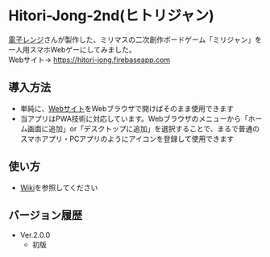 # Hitori-Jong-2nd(ヒトリジャン)

[電子レンジ](https://twitter.com/denshirenjip)さんが製作した、ミリマスの二次創作ボードゲーム「ミリジャン」を一人用スマホWebゲーにしてみました。  
Webサイト→ https://hitori-jong.firebaseapp.com

## 導入方法

- 単純に、[Webサイト](https://hitori-jong.firebaseapp.com)をWebブラウザで開けばそのまま使用できます
- 当アプリはPWA技術に対応しています。Webブラウザのメニューから「ホーム画面に追加」or「デスクトップに追加」を選択することで、まるで普通のスマホアプリ・PCアプリのようにアイコンを登録して使用できます

## 使い方

- [Wiki](https://github.com/YSRKEN/Hitori-Jong-2nd/wiki/取扱説明書)を参照してください

## バージョン履歴

- Ver.2.0.0
  - 初版

